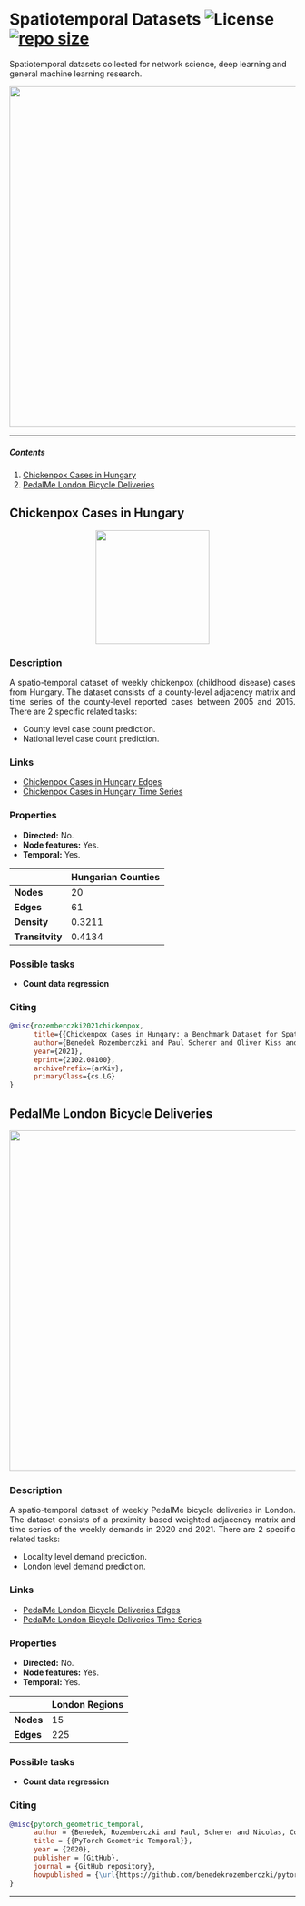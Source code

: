 # Spatiotemporal Datasets ![License](https://img.shields.io/github/license/benedekrozemberczki/spatiotemporal_datasets.svg?color=blue) [![repo size](https://img.shields.io/github/repo-size/benedekrozemberczki/spatiotemporal_datasets.svg)](https://github.com/benedekrozemberczki/spatiotemporal_datasets/archive/master.zip)

Spatiotemporal datasets collected for network science, deep learning and general machine learning research.

<p align="center">
  <img width="600" src="https://github.com/benedekrozemberczki/datasets/blob/master/images/field.png">
</p>


------------------------------------------------------------


##### Contents   
1. [Chickenpox Cases in Hungary](#chickenpox-cases-in-hungary)
2. [PedalMe London Bicycle Deliveries](#pedalme-london-bicycle-deliveries)

## Chickenpox Cases in Hungary
<p align="center">
  <img width="200" src="https://babesabouttown.com/wp-content/uploads/2010/06/chicken-pox-boy.jpg">
</p>


### Description
<p align="justify">
A spatio-temporal dataset of weekly chickenpox (childhood disease) cases from Hungary. The dataset consists of a county-level adjacency matrix and time series of the county-level reported cases between 2005 and 2015. There are 2 specific related tasks:</p>

- County level case count prediction.
- National level case count prediction.

### Links


- [Chickenpox Cases in Hungary Edges](https://graphmining.ai/temporal_datasets/hungary_county_edges.csv)
- [Chickenpox Cases in Hungary Time Series](https://graphmining.ai/temporal_datasets/hungary_chickenpox.csv)

### Properties

- **Directed:** No.
- **Node features:** Yes.
- **Temporal:** Yes.


|   | **Hungarian Counties**  |
|---|---|
| **Nodes** |20   |
| **Edges** |61 |
| **Density** |  0.3211 |
| **Transitvity** | 0.4134|

### Possible tasks

- **Count data regression**

### Citing
```bibtex
@misc{rozemberczki2021chickenpox,
      title={{Chickenpox Cases in Hungary: a Benchmark Dataset for Spatiotemporal Signal Processing with Graph Neural Networks}}, 
      author={Benedek Rozemberczki and Paul Scherer and Oliver Kiss and Rik Sarkar and Tamas Ferenci},
      year={2021},
      eprint={2102.08100},
      archivePrefix={arXiv},
      primaryClass={cs.LG}
}
```

## PedalMe London Bicycle Deliveries
<p align="center">
  <img width="600" src="https://i.dailymail.co.uk/1s/2019/12/02/15/21714336-0-image-a-43_1575299652093.jpg">
</p>

### Description
<p align="justify">
A spatio-temporal dataset of weekly PedalMe bicycle deliveries in London. The dataset consists of a proximity based weighted adjacency matrix and time series of the weekly demands in 2020 and 2021. There are 2 specific related tasks:</p>

- Locality level demand prediction.
- London level demand prediction.

### Links


- [PedalMe London Bicycle Deliveries Edges](https://graphmining.ai/temporal_datasets/pedalme_edges.csv)
- [PedalMe London Bicycle Deliveries Time Series](https://graphmining.ai/temporal_datasets/pedalme_features.csv)

### Properties

- **Directed:** No.
- **Node features:** Yes.
- **Temporal:** Yes.


|   | **London Regions**  |
|---|---|
| **Nodes** |15   |
| **Edges** |225 |

### Possible tasks

- **Count data regression**

### Citing
```bibtex
@misc{pytorch_geometric_temporal,
      author = {Benedek, Rozemberczki and Paul, Scherer and Nicolas, Collignon},
      title = {{PyTorch Geometric Temporal}},
      year = {2020},
      publisher = {GitHub},
      journal = {GitHub repository},
      howpublished = {\url{https://github.com/benedekrozemberczki/pytorch_geometric_temporal}},
}
```

--------------------------------------------------------------------------------
